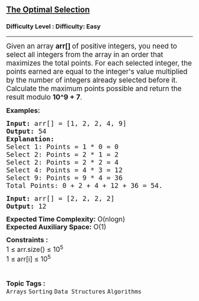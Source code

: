 <h2><a href="https://www.geeksforgeeks.org/problems/the-optimal-selection5413/1?page=3&category=Sorting&sortBy=difficulty">The Optimal Selection</a></h2><h3>Difficulty Level : Difficulty: Easy</h3><hr><div class="problems_problem_content__Xm_eO"><p><span style="font-size: 14pt;">Given an array <strong>arr[] </strong>of positive integers, you need to select all integers from the array in an order that maximizes the total points. For each selected integer, the points earned are equal to the integer's value multiplied by the number of integers already selected before it. Calculate the maximum points possible and return the result modulo </span><span class="katex"><strong><span class="katex-mathml" style="font-size: 14pt;">10^9 + 7</span></strong><span class="katex-html" aria-hidden="true"><span class="base"><span style="font-size: 14pt;"><span class="mord">.</span></span></span></span></span></p>
<p><span style="font-size: 18px;"><strong>Examples:</strong></span></p>
<pre><span style="font-size: 18px;"><strong style="font-size: 18px;">Input:</strong><span style="font-size: 18px;"> arr[] = [1, 2, 2, 4, 9]
</span><strong style="font-size: 18px;">Output:</strong><span style="font-size: 18px;"> 54
</span><strong style="font-size: 18px;">Explanation:</strong><span style="font-size: 18px;">
Select 1: Points = 1 * 0 = 0
Select 2: Points = 2 * 1 = 2
Select 2: Points = 2 * 2 = 4
Select 4: Points = 4 * 3 = 12
Select 9: Points = 9 * 4 = 36
Total Points: 0 + 2 + 4 + 12 + 36 = 54.</span></span></pre>
<pre><span style="font-size: 18px;"><strong>Input:</strong> arr[] = [2, 2, 2, 2] <strong>
Output:</strong> 12 </span></pre>
<p><span style="font-size: 18px;"><strong>Expected Time Complexity:</strong> O(nlogn)<br><strong>Expected Auxiliary Space:</strong> O(1)</span></p>
<p><span style="font-size: 18px;"><strong>Constraints :</strong><br>1 ≤ arr.size() ≤ 10<sup>5</sup><br>1 ≤ arr[i] ≤ 10<sup>5</sup></span></p></div><br><p><span style=font-size:18px><strong>Topic Tags : </strong><br><code>Arrays</code>&nbsp;<code>Sorting</code>&nbsp;<code>Data Structures</code>&nbsp;<code>Algorithms</code>&nbsp;